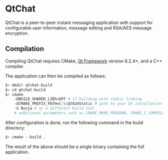 # QtChat

QtChat is a peer-to-peer instant messaging application with support for configurable user information, message editing and RSA/AES message encryption.

## Compilation

Compiling QtChat requires CMake, [Qt Framework](https://www.qt.io/) version 6.2.4+, and a C++ compiler.

The application can then be compiled as follows:

```bash
$> mkdir qtchat-build
$> cd qtchat-build
$> cmake
    -DBUILD_SHARED_LIBS=OFF # if building with static linking
    -DCMAKE_PREFIX_PATH=C:\\Qt624Static # path to your Qt installation if building with static linking
    -G Ninja # or a different build tool
    # additional parameters such as CMAKE_MAKE_PROGRAM, CMAKE_C_COMPILER, CMAKE_CXX_COMPILER, CMAKE_TOOLCHAIN_FILE can be set here
```

After configuration is done, run the following command in the build directory:

```bash
$> cmake --build .
```

The result of the above should be a single binary containing the full application.